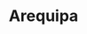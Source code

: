 ---
layout: portrait
permalink: /peru/arequipa
category: peru
type: photo
title: Arequipa
thumb: "/images/peru/arequipa.jpg"
large: "/images/peru/arequipa.jpg"
max: "/images/peru/arequipa.jpg"
---